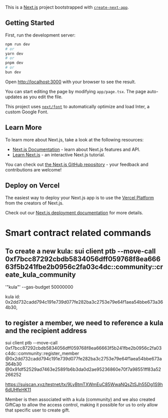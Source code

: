 This is a [Next.js](https://nextjs.org/) project bootstrapped with [`create-next-app`](https://github.com/vercel/next.js/tree/canary/packages/create-next-app).

## Getting Started

First, run the development server:

```bash
npm run dev
# or
yarn dev
# or
pnpm dev
# or
bun dev
```

Open [http://localhost:3000](http://localhost:3000) with your browser to see the result.

You can start editing the page by modifying `app/page.tsx`. The page auto-updates as you edit the file.

This project uses [`next/font`](https://nextjs.org/docs/basic-features/font-optimization) to automatically optimize and load Inter, a custom Google Font.

## Learn More

To learn more about Next.js, take a look at the following resources:

- [Next.js Documentation](https://nextjs.org/docs) - learn about Next.js features and API.
- [Learn Next.js](https://nextjs.org/learn) - an interactive Next.js tutorial.

You can check out [the Next.js GitHub repository](https://github.com/vercel/next.js/) - your feedback and contributions are welcome!

## Deploy on Vercel

The easiest way to deploy your Next.js app is to use the [Vercel Platform](https://vercel.com/new?utm_medium=default-template&filter=next.js&utm_source=create-next-app&utm_campaign=create-next-app-readme) from the creators of Next.js.

Check out our [Next.js deployment documentation](https://nextjs.org/docs/deployment) for more details.

# Smart contract related commands
## To create a new kula: sui client ptb  --move-call 0xf7bcc87292cbdb5834056dff059768f8ea66663f5b241fbe2b0956c2fa03c4dc::community::create_kula_community
  '"kula"'  --gas-budget 50000000 

kula id: 0x2dd732cadd794c191e739d077fe282ba3c2753e79e64f1aea54bbe673a364b30, 

## to register a member, we need to reference a kula and the recipient address
sui client ptb  --move-call 0xf7bcc87292cbdb5834056dff059768f8ea66663f5b241fbe2b0956c2fa03c4dc::community::register_member @0x2dd732cadd794c191e739d077fe282ba3c2753e79e64f1aea54bbe673a364b30  @0x91df52529ad7463e25891b6b3da0d2ae95236860e70f7a98551ff83a52266252


https://suiscan.xyz/testnet/tx/9LyBtmTXWmEuC85WwaNQsZtSJh55Dg1S9h6dUHfeHK11

Member is then associated with a kula (community) and we also created GiftCap to allow the access control, making it possible for us to only allow that specific user to create gift.
